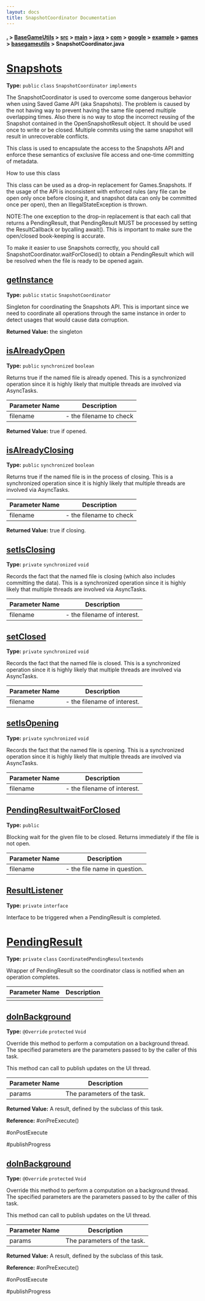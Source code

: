 ```yaml
---
layout: docs
title: SnapshotCoordinator Documentation
---
```

#### [.](./../../../../../../../../../index) > [BaseGameUtils](./../../../../../../../../index) > [src](./../../../../../../../index) > [main](./../../../../../../index) > [java](./../../../../../index) > [com](./../../../../index) > [google](./../../../index) > [example](./../../index) > [games](./../index) > [basegameutils](./index) > **SnapshotCoordinator.java**

# [Snapshots](https://github.com/TheAndroidMaster/Asteroid/blob/master/BaseGameUtils/src/main/java/com/google/example/games/basegameutils/SnapshotCoordinator.java#L43)

**Type:** `public` `class` `SnapshotCoordinator` `implements`

The SnapshotCoordinator is used to overcome some dangerous behavior when using Saved Game API 
(aka Snapshots). The problem is caused by the not having way to prevent having the same file 
opened multiple overlapping times. Also there is no way to stop the incorrect reusing of 
the Snapshot contained in the OpenSnapshotResult object. It should be used once to write or be 
closed. Multiple commits using the same snapshot will result in unrecoverable conflicts. 
<p/> 
This class is used to encapsulate the access to the Snapshots API and enforce these semantics of 
exclusive file access and one-time committing of metadata. 
<p/> 
How to use this class 
<p/> 
This class can be used as a drop-in replacement for Games.Snapshots. If the usage of the API 
is inconsistent with enforced rules (any file can be open only once before closing it, and 
snapshot data can only be committed once per open), then an IllegalStateException is thrown. 
<p/> 
NOTE:The one exception to the drop-in replacement is that each call that returns a 
PendingResult, that PendingResult MUST be processed by setting the ResultCallback 
or bycalling await(). 
This is important to make sure the open/closed book-keeping is accurate. 
<p/> 
To make it easier to use Snapshots correctly, you should call SnapshotCoordinator.waitForClosed() 
to obtain a PendingResult which will be resolved when the file is ready to be opened again. 












## [getInstance](https://github.com/TheAndroidMaster/Asteroid/blob/master/BaseGameUtils/src/main/java/com/google/example/games/basegameutils/SnapshotCoordinator.java#L73)

**Type:** `public` `static` `SnapshotCoordinator`

Singleton for coordinating the Snapshots API. This is important since 
we need to coordinate all operations through the same instance in order to 
detect usages that would cause data corruption. 






**Returned Value:** the singleton  








## [isAlreadyOpen](https://github.com/TheAndroidMaster/Asteroid/blob/master/BaseGameUtils/src/main/java/com/google/example/games/basegameutils/SnapshotCoordinator.java#L93)

**Type:** `public` `synchronized` `boolean`

Returns true if the named file is already opened. This is a synchronized 
operation since it is highly likely that multiple threads are involved via AsyncTasks. 





|Parameter Name|Description|
|-----|-----|
|filename|- the filename to check|


**Returned Value:** true if opened.  








## [isAlreadyClosing](https://github.com/TheAndroidMaster/Asteroid/blob/master/BaseGameUtils/src/main/java/com/google/example/games/basegameutils/SnapshotCoordinator.java#L104)

**Type:** `public` `synchronized` `boolean`

Returns true if the named file is in the process of closing. This is a synchronized 
operation since it is highly likely that multiple threads are involved via AsyncTasks. 





|Parameter Name|Description|
|-----|-----|
|filename|- the filename to check|


**Returned Value:** true if closing.  








## [setIsClosing](https://github.com/TheAndroidMaster/Asteroid/blob/master/BaseGameUtils/src/main/java/com/google/example/games/basegameutils/SnapshotCoordinator.java#L115)

**Type:** `private` `synchronized` `void`

Records the fact that the named file is closing (which also includes committing the data). 
This is a synchronized operation since it is highly likely that multiple threads 
are involved via AsyncTasks. 





|Parameter Name|Description|
|-----|-----|
|filename|- the filename of interest.  |








## [setClosed](https://github.com/TheAndroidMaster/Asteroid/blob/master/BaseGameUtils/src/main/java/com/google/example/games/basegameutils/SnapshotCoordinator.java#L126)

**Type:** `private` `synchronized` `void`

Records the fact that the named file is closed. 
This is a synchronized operation since it is highly likely that multiple threads 
are involved via AsyncTasks. 





|Parameter Name|Description|
|-----|-----|
|filename|- the filename of interest.  |








## [setIsOpening](https://github.com/TheAndroidMaster/Asteroid/blob/master/BaseGameUtils/src/main/java/com/google/example/games/basegameutils/SnapshotCoordinator.java#L141)

**Type:** `private` `synchronized` `void`

Records the fact that the named file is opening. 
This is a synchronized operation since it is highly likely that multiple threads 
are involved via AsyncTasks. 





|Parameter Name|Description|
|-----|-----|
|filename|- the filename of interest.  |








## [PendingResultwaitForClosed](https://github.com/TheAndroidMaster/Asteroid/blob/master/BaseGameUtils/src/main/java/com/google/example/games/basegameutils/SnapshotCoordinator.java#L153)

**Type:** `public`

Blocking wait for the given file to be closed. Returns immediately if the 
file is not open. 





|Parameter Name|Description|
|-----|-----|
|filename|- the file name in question.  |








## [ResultListener](https://github.com/TheAndroidMaster/Asteroid/blob/master/BaseGameUtils/src/main/java/com/google/example/games/basegameutils/SnapshotCoordinator.java#L446)

**Type:** `private` `interface`

Interface to be triggered when a PendingResult is completed. 












# [PendingResult](https://github.com/TheAndroidMaster/Asteroid/blob/master/BaseGameUtils/src/main/java/com/google/example/games/basegameutils/SnapshotCoordinator.java#L453)

**Type:** `private` `class` `CoordinatedPendingResultextends`

Wrapper of PendingResult so the coordinator class is notified when an operation completes. 





|Parameter Name|Description|
|-----|-----|
|<T>| |








## [doInBackground](https://github.com/TheAndroidMaster/Asteroid/blob/master/BaseGameUtils/src/main/java/com/google/example/games/basegameutils/SnapshotCoordinator.java#L610)

**Type:** `@Override` `protected` `Void`

Override this method to perform a computation on a background thread. The 
specified parameters are the parameters passed to 
by the caller of this task. 
<p/> 
This method can call to publish updates 
on the UI thread. 





|Parameter Name|Description|
|-----|-----|
|params|The parameters of the task.|


**Returned Value:** A result, defined by the subclass of this task.





**Reference:** #onPreExecute()

#onPostExecute

#publishProgress  





## [doInBackground](https://github.com/TheAndroidMaster/Asteroid/blob/master/BaseGameUtils/src/main/java/com/google/example/games/basegameutils/SnapshotCoordinator.java#L662)

**Type:** `@Override` `protected` `Void`

Override this method to perform a computation on a background thread. The 
specified parameters are the parameters passed to 
by the caller of this task. 
<p/> 
This method can call to publish updates 
on the UI thread. 





|Parameter Name|Description|
|-----|-----|
|params|The parameters of the task.|


**Returned Value:** A result, defined by the subclass of this task.





**Reference:** #onPreExecute()

#onPostExecute

#publishProgress  





